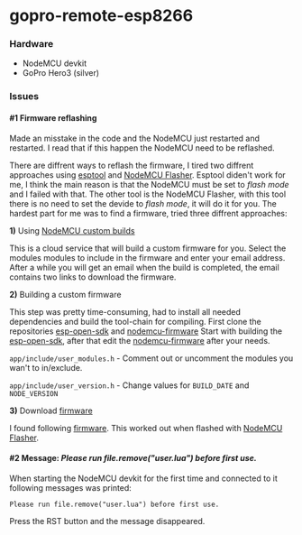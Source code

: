 # gopro-remote-esp8266

### Hardware
* NodeMCU devkit
* GoPro Hero3 (silver)

### Issues

#### #1 Firmware reflashing 
Made an misstake in the code and the NodeMCU just restarted and restarted. I read that if this happen the NodeMCU need to be reflashed.

There are diffrent ways to reflash the firmware, I tired two diffrent approaches using [esptool](https://github.com/themadinventor/esptool) and [NodeMCU Flasher](https://github.com/nodemcu/nodemcu-flasher). Esptool diden't work for me, I think the main reason is that the NodeMCU must be set to *flash mode* and I failed with that. The other tool is the NodeMCU Flasher, with this tool there is no need to set the devide to *flash mode*, it will do it for you. The hardest part for me was to find a firmware, tried three diffrent approaches:

**1)** Using [NodeMCU custom builds](https://nodemcu-build.com/ "NodeMCU custom builds")

This is a cloud service that will build a custom firmware for you. Select the modules modules to include in the firmware and enter your email address. After a while you will get an email when the build is completed, the email contains two links to download the firmware. 

**2)** Building a custom firmware

This step was pretty time-consuming, had to install all needed dependencies and build the tool-chain for compiling. First clone the repositories [esp-open-sdk](https://github.com/pfalcon/esp-open-sdk) and [nodemcu-firmware](https://github.com/nodemcu/nodemcu-firmware) Start with building the [esp-open-sdk](https://github.com/pfalcon/esp-open-sdk), after that edit the [nodemcu-firmware](https://github.com/nodemcu/nodemcu-firmware) after your needs. 

```app/include/user_modules.h``` - Comment out or uncomment the modules you wan't to in/exclude.

```app/include/user_version.h``` - Change values for ```BUILD_DATE``` and ```NODE_VERSION``` 
 
 **3)** Download [firmware](https://github.com/nodemcu/nodemcu-firmware/releases/download/0.9.6-dev_20150704/nodemcu_float_0.9.6-dev_20150704.bin "NodeMCU 0.9.6-dev")
 
 I found following [firmware](https://github.com/nodemcu/nodemcu-firmware/releases/download/0.9.6-dev_20150704/nodemcu_float_0.9.6-dev_20150704.bin "NodeMCU 0.9.6-dev"). This worked out when flashed with [NodeMCU Flasher](https://github.com/nodemcu/nodemcu-flasher). 

#### #2 Message: *Please run file.remove("user.lua") before first use.*
When starting the NodeMCU devkit for the first time and connected to it following messages was printed:

```Please run file.remove("user.lua") before first use.``` 

Press the RST button and the message disappeared.

